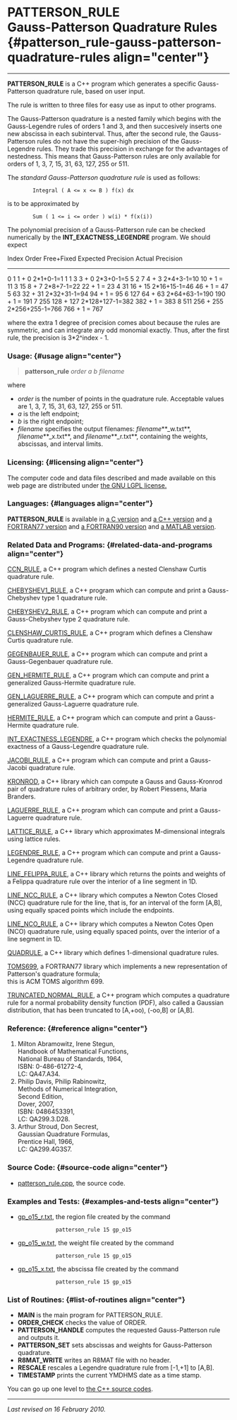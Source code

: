 PATTERSON\_RULE\
Gauss-Patterson Quadrature Rules {#patterson_rule-gauss-patterson-quadrature-rules align="center"}
================================

------------------------------------------------------------------------

**PATTERSON\_RULE** is a C++ program which generates a specific
Gauss-Patterson quadrature rule, based on user input.

The rule is written to three files for easy use as input to other
programs.

The Gauss-Patterson quadrature is a nested family which begins with the
Gauss-Legendre rules of orders 1 and 3, and then succesively inserts one
new abscissa in each subinterval. Thus, after the second rule, the
Gauss-Patterson rules do not have the super-high precision of the
Gauss-Legendre rules. They trade this precision in exchange for the
advantages of nestedness. This means that Gauss-Patterson rules are only
available for orders of 1, 3, 7, 15, 31, 63, 127, 255 or 511.

The *standard Gauss-Patterson quadrature rule* is used as follows:

            Integral ( A <= x <= B ) f(x) dx
          

is to be approximated by

            Sum ( 1 <= i <= order ) w(i) * f(x(i))
          

The polynomial precision of a Gauss-Patterson rule can be checked
numerically by the **INT\_EXACTNESS\_LEGENDRE** program. We should
expect

  Index   Order   Free+Fixed   Expected Precision   Actual Precision
  ------- ------- ------------ -------------------- ------------------
  0       1       1 + 0        2\*1+0-1=1           1
  1       3       3 + 0        2\*3+0-1=5           5
  2       7       4 + 3        2\*4+3-1=10          10 + 1 = 11
  3       15      8 + 7        2\*8+7-1=22          22 + 1 = 23
  4       31      16 + 15      2\*16+15-1=46        46 + 1 = 47
  5       63      32 + 31      2\*32+31-1=94        94 + 1 = 95
  6       127     64 + 63      2\*64+63-1=190       190 + 1 = 191
  7       255     128 + 127    2\*128+127-1=382     382 + 1 = 383
  8       511     256 + 255    2\*256+255-1=766     766 + 1 = 767

where the extra 1 degree of precision comes about because the rules are
symmetric, and can integrate any odd monomial exactly. Thus, after the
first rule, the precision is 3\*2\^index - 1.

### Usage: {#usage align="center"}

> **patterson\_rule** *order* *a* *b* *filename*

where

-   *order* is the number of points in the quadrature rule. Acceptable
    values are 1, 3, 7, 15, 31, 63, 127, 255 or 511.
-   *a* is the left endpoint;
-   *b* is the right endpoint;
-   *filename* specifies the output filenames: *filename***\_w.txt**,
    *filename***\_x.txt**, and *filename***\_r.txt**, containing the
    weights, abscissas, and interval limits.

### Licensing: {#licensing align="center"}

The computer code and data files described and made available on this
web page are distributed under [the GNU LGPL
license.](../../txt/gnu_lgpl.txt)

### Languages: {#languages align="center"}

**PATTERSON\_RULE** is available in [a C
version](../../c_src/patterson_rule/patterson_rule.md) and [a C++
version](../../master/patterson_rule/patterson_rule.md) and [a
FORTRAN77 version](../../f77_src/patterson_rule/patterson_rule.md) and
[a FORTRAN90 version](../../f_src/patterson_rule/patterson_rule.md)
and [a MATLAB version](../../m_src/patterson_rule/patterson_rule.md).

### Related Data and Programs: {#related-data-and-programs align="center"}

[CCN\_RULE](../../master/ccn_rule/ccn_rule.md), a C++ program which
defines a nested Clenshaw Curtis quadrature rule.

[CHEBYSHEV1\_RULE](../../master/chebyshev1_rule/chebyshev1_rule.md),
a C++ program which can compute and print a Gauss-Chebyshev type 1
quadrature rule.

[CHEBYSHEV2\_RULE](../../master/chebyshev2_rule/chebyshev2_rule.md),
a C++ program which can compute and print a Gauss-Chebyshev type 2
quadrature rule.

[CLENSHAW\_CURTIS\_RULE](../../master/clenshaw_curtis_rule/clenshaw_curtis_rule.md),
a C++ program which defines a Clenshaw Curtis quadrature rule.

[GEGENBAUER\_RULE](../../master/gegenbauer_rule/gegenbauer_rule.md),
a C++ program which can compute and print a Gauss-Gegenbauer quadrature
rule.

[GEN\_HERMITE\_RULE](../../master/gen_hermite_rule/gen_hermite_rule.md),
a C++ program which can compute and print a generalized Gauss-Hermite
quadrature rule.

[GEN\_LAGUERRE\_RULE](../../master/gen_laguerre_rule/gen_laguerre_rule.md),
a C++ program which can compute and print a generalized Gauss-Laguerre
quadrature rule.

[HERMITE\_RULE](../../master/hermite_rule/hermite_rule.md), a C++
program which can compute and print a Gauss-Hermite quadrature rule.

[INT\_EXACTNESS\_LEGENDRE](../../master/int_exactness_legendre/int_exactness_legendre.md),
a C++ program which checks the polynomial exactness of a Gauss-Legendre
quadrature rule.

[JACOBI\_RULE](../../master/jacobi_rule/jacobi_rule.md), a C++
program which can compute and print a Gauss-Jacobi quadrature rule.

[KRONROD](../../master/kronrod/kronrod.md), a C++ library which can
compute a Gauss and Gauss-Kronrod pair of quadrature rules of arbitrary
order, by Robert Piessens, Maria Branders.

[LAGUERRE\_RULE](../../master/laguerre_rule/laguerre_rule.md), a C++
program which can compute and print a Gauss-Laguerre quadrature rule.

[LATTICE\_RULE](../../master/lattice_rule/lattice_rule.md), a C++
library which approximates M-dimensional integrals using lattice rules.

[LEGENDRE\_RULE](../../master/legendre_rule/legendre_rule.md), a C++
program which can compute and print a Gauss-Legendre quadrature rule.

[LINE\_FELIPPA\_RULE](../../master/line_felippa_rule/line_felippa_rule.md),
a C++ library which returns the points and weights of a Felippa
quadrature rule over the interior of a line segment in 1D.

[LINE\_NCC\_RULE](../../master/line_ncc_rule/line_ncc_rule.md), a C++
library which computes a Newton Cotes Closed (NCC) quadrature rule for
the line, that is, for an interval of the form \[A,B\], using equally
spaced points which include the endpoints.

[LINE\_NCO\_RULE](../../master/line_nco_rule/line_nco_rule.md), a C++
library which computes a Newton Cotes Open (NCO) quadrature rule, using
equally spaced points, over the interior of a line segment in 1D.

[QUADRULE](../../master/quadrule/quadrule.md), a C++ library which
defines 1-dimensional quadrature rules.

[TOMS699](../../f77_src/toms699/toms699.md), a FORTRAN77 library which
implements a new representation of Patterson's quadrature formula;\
this is ACM TOMS algorithm 699.

[TRUNCATED\_NORMAL\_RULE](../../master/truncated_normal_rule/truncated_normal_rule.md),
a C++ program which computes a quadrature rule for a normal probability
density function (PDF), also called a Gaussian distribution, that has
been truncated to \[A,+oo), (-oo,B\] or \[A,B\].

### Reference: {#reference align="center"}

1.  Milton Abramowitz, Irene Stegun,\
    Handbook of Mathematical Functions,\
    National Bureau of Standards, 1964,\
    ISBN: 0-486-61272-4,\
    LC: QA47.A34.
2.  Philip Davis, Philip Rabinowitz,\
    Methods of Numerical Integration,\
    Second Edition,\
    Dover, 2007,\
    ISBN: 0486453391,\
    LC: QA299.3.D28.
3.  Arthur Stroud, Don Secrest,\
    Gaussian Quadrature Formulas,\
    Prentice Hall, 1966,\
    LC: QA299.4G3S7.

### Source Code: {#source-code align="center"}

-   [patterson\_rule.cpp](patterson_rule.cpp), the source code.

### Examples and Tests: {#examples-and-tests align="center"}

-   [gp\_o15\_r.txt](gp_o15_r.txt), the region file created by the
    command

                    patterson_rule 15 gp_o15
                  

-   [gp\_o15\_w.txt](gp_o15_w.txt), the weight file created by the
    command

                    patterson_rule 15 gp_o15
                  

-   [gp\_o15\_x.txt](gp_o15_x.txt), the abscissa file created by the
    command

                    patterson_rule 15 gp_o15
                  

### List of Routines: {#list-of-routines align="center"}

-   **MAIN** is the main program for PATTERSON\_RULE.
-   **ORDER\_CHECK** checks the value of ORDER.
-   **PATTERSON\_HANDLE** computes the requested Gauss-Patterson rule
    and outputs it.
-   **PATTERSON\_SET** sets abscissas and weights for Gauss-Patterson
    quadrature.
-   **R8MAT\_WRITE** writes an R8MAT file with no header.
-   **RESCALE** rescales a Legendre quadrature rule from \[-1,+1\] to
    \[A,B\].
-   **TIMESTAMP** prints the current YMDHMS date as a time stamp.

You can go up one level to [the C++ source codes](../cpp_src.md).

------------------------------------------------------------------------

*Last revised on 16 February 2010.*
